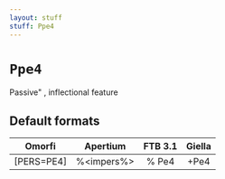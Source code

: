 ```yaml
---
layout: stuff
stuff: Ppe4
---
```

# ` Ppe4 `

Passive" , inflectional feature

## Default formats
| Omorfi | Apertium | FTB 3.1 | Giella |
|:------:|:--------:|:-------:|:------:|
|  [PERS=PE4] |  %<impers%> |  % Pe4 |  +Pe4  |
